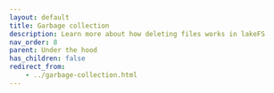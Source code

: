 ```yaml
---
layout: default
title: Garbage collection
description: Learn more about how deleting files works in lakeFS
nav_order: 8
parent: Under the hood
has_children: false
redirect_from:
    - ../garbage-collection.html
--- 
```


